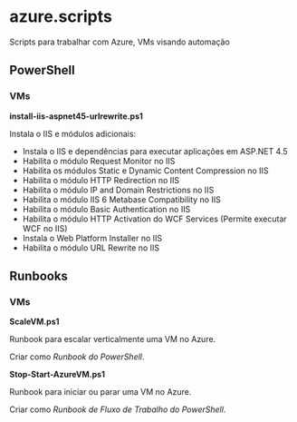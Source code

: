 # azure.scripts
Scripts para trabalhar com Azure, VMs visando automação

## PowerShell

### VMs
**install-iis-aspnet45-urlrewrite.ps1**

Instala o IIS e módulos adicionais:
 * Instala o IIS e dependências para executar aplicações em ASP.NET 4.5
 * Habilita o módulo Request Monitor no IIS
 * Habilita os módulos Static e Dynamic Content Compression no IIS
 * Habilita o módulo HTTP Redirection no IIS
 * Habilita o módulo IP and Domain Restrictions no IIS
 * Habilita o módulo IIS 6 Metabase Compatibility no IIS
 * Habilita o módulo Basic Authentication no IIS
 * Habilita o módulo HTTP Activation do WCF Services (Permite executar WCF no IIS)
 * Instala o Web Platform Installer no IIS
 * Habilita o módulo URL Rewrite no IIS

## Runbooks

### VMs
**ScaleVM.ps1**

Runbook para escalar verticalmente uma VM no Azure. 

Criar como _Runbook do PowerShell_.

**Stop-Start-AzureVM.ps1**

Runbook para iniciar ou parar uma VM no Azure.

Criar como _Runbook de Fluxo de Trabalho do PowerShell_.
